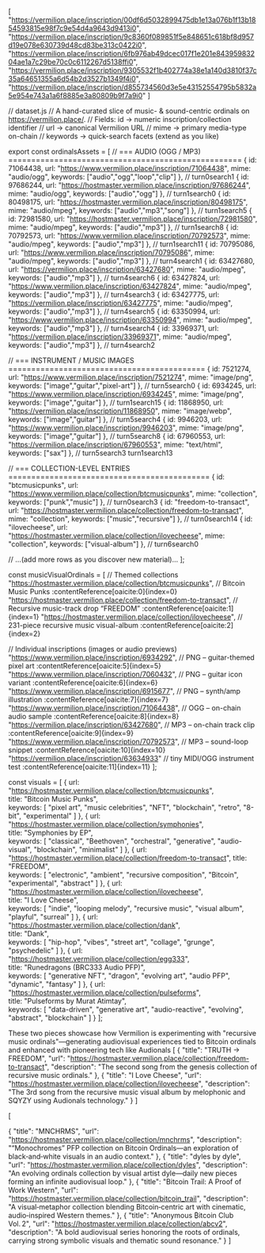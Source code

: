 [
  "https://vermilion.place/inscription/00df6d5032899475db1e13a076b1f13b1854593815e98f7c9e54d4a9643d9413i0",
  "https://vermilion.place/inscription/9c8360f089851f5e848651c618bf8d957d19e078e630739d48cd83be313c0422i0",
  "https://vermilion.place/inscription/6fb976ab49dcec017f1e201e84395983204ae1a7c29be70c0c6112267d5138ffi0",
  "https://vermilion.place/inscription/9305532f1b402774a38e1a140d3810f37c35a64651355a6d54b2d3527b1349f4i0",
  "https://vermilion.place/inscription/d855734560d3e5e43152554795b5832a5e954e743a1a6f8885e3a80809b9f7a9i0"
]

// dataset.js
// A hand-curated slice of music- & sound-centric ordinals on https://vermilion.place/.
// Fields:  id → numeric inscription/collection identifier
//          url → canonical Vermilion URL
//          mime → primary media-type on-chain
//          keywords → quick-search facets (extend as you like)

export const ordinalsAssets = [
  // === AUDIO (OGG / MP3) ===================================================
  { id: 71064438, url: "https://www.vermilion.place/inscription/71064438", mime: "audio/ogg",  keywords: ["audio","ogg","loop","clip"] }, // turn0search1
  { id: 97686244, url: "https://hostmaster.vermilion.place/inscription/97686244", mime: "audio/ogg",  keywords: ["audio","ogg"] },         // turn1search0
  { id: 80498175, url: "https://hostmaster.vermilion.place/inscription/80498175", mime: "audio/mpeg", keywords: ["audio","mp3","song"] }, // turn1search5
  { id: 72981580, url: "https://hostmaster.vermilion.place/inscription/72981580", mime: "audio/mpeg", keywords: ["audio","mp3"] },        // turn1search8
  { id: 70792573, url: "https://www.vermilion.place/inscription/70792573",   mime: "audio/mpeg", keywords: ["audio","mp3"] },             // turn1search11
  { id: 70795086, url: "https://www.vermilion.place/inscription/70795086",   mime: "audio/mpeg", keywords: ["audio","mp3"] },             // turn4search1
  { id: 63427680, url: "https://vermilion.place/inscription/63427680",       mime: "audio/mpeg", keywords: ["audio","mp3"] },             // turn4search6
  { id: 63427824, url: "https://www.vermilion.place/inscription/63427824",   mime: "audio/mpeg", keywords: ["audio","mp3"] },             // turn4search3
  { id: 63427775, url: "https://vermilion.place/inscription/63427775",       mime: "audio/mpeg", keywords: ["audio","mp3"] },             // turn4search5
  { id: 63350994, url: "https://www.vermilion.place/inscription/63350994",   mime: "audio/mpeg", keywords: ["audio","mp3"] },             // turn4search4
  { id: 33969371, url: "https://vermilion.place/inscription/33969371",       mime: "audio/mpeg", keywords: ["audio","mp3"] },             // turn4search2

  // === INSTRUMENT / MUSIC IMAGES ===========================================
  { id: 7521274,  url: "https://www.vermilion.place/inscription/7521274",    mime: "image/png",  keywords: ["image","guitar","pixel-art"] }, // turn5search0
  { id: 6934245,  url: "https://www.vermilion.place/inscription/6934245",    mime: "image/png",  keywords: ["image","guitar"] },             // turn1search15
  { id: 11868950, url: "https://vermilion.place/inscription/11868950",       mime: "image/webp", keywords: ["image","guitar"] },             // turn5search4
  { id: 9946203,  url: "https://www.vermilion.place/inscription/9946203",    mime: "image/png",  keywords: ["image","guitar"] },             // turn5search8
  { id: 67960553, url: "https://vermilion.place/inscription/67960553",       mime: "text/html",  keywords: ["sax"] },                        // turn5search3
turn1search13

  // === COLLECTION-LEVEL ENTRIES ============================================
  { id: "btcmusicpunks",   url: "https://www.vermilion.place/collection/btcmusicpunks",   mime: "collection", keywords: ["punk","music"] },  // turn0search3
  { id: "freedom-to-transact", url: "https://hostmaster.vermilion.place/collection/freedom-to-transact", mime: "collection", keywords: ["music","recursive"] }, // turn0search14
  { id: "ilovecheese",     url: "https://hostmaster.vermilion.place/collection/ilovecheese", mime: "collection", keywords: ["visual-album"] }, // turn6search0

  // …(add more rows as you discover new material)…
];



const musicVisualOrdinals = [
  // Themed collections
  "https://hostmaster.vermilion.place/collection/btcmusicpunks",      // Bitcoin Music Punks :contentReference[oaicite:0]{index=0}
  "https://hostmaster.vermilion.place/collection/freedom-to-transact", // Recursive music-track drop “FREEDOM” :contentReference[oaicite:1]{index=1}
  "https://hostmaster.vermilion.place/collection/ilovecheese",         // 231-piece recursive music visual-album :contentReference[oaicite:2]{index=2}

  // Individual inscriptions (images or audio previews)
  "https://www.vermilion.place/inscription/6934292",  // PNG – guitar-themed pixel art :contentReference[oaicite:5]{index=5}
  "https://www.vermilion.place/inscription/7060432",  // PNG – guitar icon variant :contentReference[oaicite:6]{index=6}
  "https://www.vermilion.place/inscription/6915677",  // PNG – synth/amp illustration :contentReference[oaicite:7]{index=7}
  "https://www.vermilion.place/inscription/71064438", // OGG – on-chain audio sample :contentReference[oaicite:8]{index=8}
  "https://vermilion.place/inscription/63427680",     // MP3 – on-chain track clip :contentReference[oaicite:9]{index=9}
  "https://www.vermilion.place/inscription/70792573", // MP3 – sound-loop snippet :contentReference[oaicite:10]{index=10}
  "https://vermilion.place/inscription/63634933"      // tiny MIDI/OGG instrument test :contentReference[oaicite:11]{index=11}
];



<!-- const visuals = [
  "https://hostmaster.vermilion.place/collection/btcmusicpunks",         // Bitcoin Music Punks :contentReference[oaicite:0]{index=0}
  "https://hostmaster.vermilion.place/collection/freedom-to-transact",    // FREEDOM :contentReference[oaicite:1]{index=1}
  "https://hostmaster.vermilion.place/collection/ilovecheese",           // I Love Cheese :contentReference[oaicite:2]{index=2}
  "https://hostmaster.vermilion.place/collection/symphonies",            // Symphonies by EP :contentReference[oaicite:3]{index=3} 
  "https://hostmaster.vermilion.place/collection/dank",                  // Dank :contentReference[oaicite:4]{index=4} - Pretty cool art with indie rock samples - compressed
  "https://hostmaster.vermilion.place/content/bc3c3d715c6c1412fc8e33c26017afeb86b191d0f8613c9d48e2e3650da969b5i1", // Arrangements :contentReference[oaicite:5]{index=5} - Kind of cool - poen with written visual
  "https://hostmaster.vermilion.place/collection/pulseforms"             // Pulseforms by Murat Atimtay :contentReference[oaicite:6]{index=6}
]; - Super Cool - These will work really well in the HUD -->

const visuals = [
  {
    url: "https://hostmaster.vermilion.place/collection/btcmusicpunks",      
    title: "Bitcoin Music Punks",                                            
    keywords: [
      "pixel art", "music celebrities", "NFT", "blockchain", 
      "retro", "8-bit", "experimental"
    ]
  },
  {
    url: "https://hostmaster.vermilion.place/collection/symphonies",         
    title: "Symphonies by EP",                                               
    keywords: [
      "classical", "Beethoven", "orchestral", "generative", 
      "audio-visual", "blockchain", "minimalist"
    ]
  },
  {
    url: "https://hostmaster.vermilion.place/collection/freedom-to-transact",
    title: "FREEDOM",                                                        
    keywords: [
      "electronic", "ambient", "recursive composition", 
      "Bitcoin", "experimental", "abstract"
    ]
  },
  {
    url: "https://hostmaster.vermilion.place/collection/ilovecheese",        
    title: "I Love Cheese",                                                   
    keywords: [
      "indie", "looping melody", "recursive music", "visual album", 
      "playful", "surreal"
    ]
  },
  {
    url: "https://hostmaster.vermilion.place/collection/dank",               
    title: "Dank",                                                         
    keywords: [
      "hip-hop", "vibes", "street art", "collage", 
      "grunge", "psychedelic"
    ]
  },
  {
    url: "https://hostmaster.vermilion.place/collection/egg333",             
    title: "Runedragons (BRC333 Audio PFP)",                                 
    keywords: [
      "generative NFT", "dragon", "evolving art", "audio PFP", 
      "dynamic", "fantasy"
    ]
  },
  {
    url: "https://hostmaster.vermilion.place/collection/pulseforms",         
    title: "Pulseforms by Murat Atimtay",                                     
    keywords: [
      "data-driven", "generative art", "audio-reactive", 
      "evolving", "abstract", "blockchain"
    ]
  }
];



These two pieces showcase how Vermilion is experimenting with "recursive music ordinals"—generating audiovisual experiences tied to Bitcoin ordinals and enhanced with pioneering tech like Audionals
[
  {
    "title": "TRUTH → FREEDOM",
    "url": "https://hostmaster.vermilion.place/collection/freedom-to-transact",
    "description": "The second song from the genesis collection of recursive music ordinals."
  },
  {
    "title": "I Love Cheese",
    "url": "https://hostmaster.vermilion.place/collection/ilovecheese",
    "description": "The 3rd song from the recursive music visual album by melophonic and SQYZY using Audionals technology."
  }
]


[

  {
    "title": "MNCHRMS",
    "url": "https://hostmaster.vermilion.place/collection/mnchrms",
    "description": "“Monochromes” PFP collection on Bitcoin Ordinals—an exploration of black‑and‑white visuals in an audio context."
  },
  {
    "title": "dyles by dyle",
    "url": "https://hostmaster.vermilion.place/collection/dyles",
    "description": "An evolving ordinals collection by visual artist dyle—daily new pieces forming an infinite audiovisual loop."
  },
  {
    "title": "Bitcoin Trail: A Proof of Work Western",
    "url": "https://hostmaster.vermilion.place/collection/bitcoin_trail",
    "description": "A visual‑metaphor collection blending Bitcoin‑centric art with cinematic, audio‑inspired Western themes."
  },
  {
    "title": "Anonymous ₿itcoin Club Vol. 2",
    "url": "https://hostmaster.vermilion.place/collection/abcv2",
    "description": "A bold audiovisual series honoring the roots of ordinals, carrying strong symbolic visuals and thematic sound resonance."
  }
]




